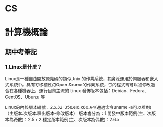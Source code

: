 # CS
# 計算機概論
## 期中考筆記
### 1.Linux是什麼？
Linux是一種自由開放原始碼的類似Unix 的作業系統，其廣泛運用於伺服器和嵌入式系統中。具有可移植性的Open Source的作業系統，它的程式碼可以被修改適合在各種機器上。運行目前主流的 Linux 發佈版本包括：Debian、Fedora、CentOS、Ubuntu 等

Linux的內核版本編號：2.6.32-358.el6.x86_64(通過命令uname -a可以看到)
                                      （主版本.次版本.釋出版本-修改版本）
版本會分為：1.開發中版本範例(主、次版本為奇數)：2.5.x
			    2.穩定版本範例(主、次版本為偶數)：2.6.x



